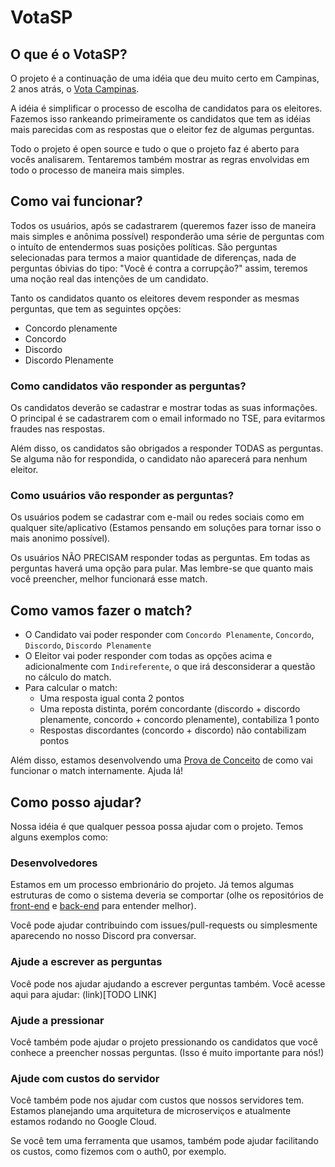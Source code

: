 # VotaSP

## O que é o VotaSP?

O projeto é a continuação de uma idéia que deu muito certo em Campinas, 2 anos atrás, o [Vota Campinas](http://votacampinas.org.br/).

A idéia é simplificar o processo de escolha de candidatos para os eleitores. Fazemos isso rankeando primeiramente os candidatos que tem as idéias mais parecidas com as respostas que o eleitor fez de algumas perguntas.

Todo o projeto é open source e tudo o que o projeto faz é aberto para vocês analisarem. Tentaremos também mostrar as regras envolvidas em todo o processo de maneira mais simples.

## Como vai funcionar?

Todos os usuários, após se cadastrarem (queremos fazer isso de maneira mais simples e anônima possível) responderão uma série de perguntas com o intuíto de entendermos suas posições políticas. São perguntas selecionadas para termos a maior quantidade de diferenças, nada de perguntas óbivias do tipo: "Você é contra a corrupção?" assim, teremos uma noção real das intenções de um candidato.

Tanto os candidatos quanto os eleitores devem responder as mesmas perguntas, que tem as seguintes opções:
 - Concordo plenamente
 - Concordo
 - Discordo
 - Discordo Plenamente

### Como candidatos vão responder as perguntas?

Os candidatos deverão se cadastrar e mostrar todas as suas informações. O principal é se cadastrarem com o email informado no TSE, para evitarmos fraudes nas respostas.

Além disso, os candidatos são obrigados a responder TODAS as perguntas. Se alguma não for respondida, o candidato não aparecerá para nenhum eleitor.

### Como usuários vão responder as perguntas?

Os usuários podem se cadastrar com e-mail ou redes sociais como em qualquer site/aplicativo (Estamos pensando em soluções para tornar isso o mais anonimo possível).

Os usuários NÃO PRECISAM responder todas as perguntas. Em todas as perguntas haverá uma opção para pular. Mas lembre-se que quanto mais você preencher, melhor funcionará esse match.

## Como vamos fazer o match?

- O Candidato vai poder responder com `Concordo Plenamente`, `Concordo`, `Discordo`, `Discordo Plenamente`
- O Eleitor vai poder responder com todas as opções acima e adicionalmente com `Indireferente`, o que irá desconsiderar a questão no cálculo do match.
- Para calcular o match:
  - Uma resposta igual conta 2 pontos
  - Uma reposta distinta, porém concordante (discordo + discordo plenamente, concordo + concordo plenamente), contabiliza 1 ponto
  - Respostas discordantes (concordo + discordo) não contabilizam pontos

Além disso, estamos desenvolvendo uma [Prova de Conceito](https://github.com/Minhacps/votasp-poc-matcher) de como vai funcionar o match internamente. Ajuda lá!

## Como posso ajudar?

Nossa idéia é que qualquer pessoa possa ajudar com o projeto. Temos alguns exemplos como:

### Desenvolvedores
Estamos em um processo embrionário do projeto. Já temos algumas estruturas de como o sistema deveria se comportar (olhe os repositórios de [front-end](https://github.com/Minhacps/votasp-app) e [back-end](https://github.com/Minhacps/votasp-backend) para entender melhor).

Você pode ajudar contribuindo com issues/pull-requests ou simplesmente aparecendo no nosso Discord pra conversar.

### Ajude a escrever as perguntas
Você pode nos ajudar ajudando a escrever perguntas também.
Você acesse aqui para ajudar: (link)[TODO LINK]

### Ajude a pressionar
Você também pode ajudar o projeto pressionando os candidatos que você conhece a preencher nossas perguntas. (Isso é muito importante para nós!)

### Ajude com custos do servidor
Você também pode nos ajudar com custos que nossos servidores tem. Estamos planejando uma arquitetura de microserviços e atualmente estamos rodando no Google Cloud.

Se você tem uma ferramenta que usamos, também pode ajudar facilitando os custos, como fizemos com o auth0, por exemplo.

